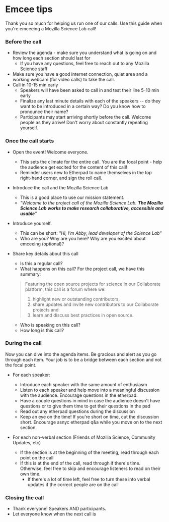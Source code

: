 # Emcee tips

Thank you so much for helping us run one of our calls. Use this guide when you're emceeing a Mozilla Science Lab call!

### Before the call

* Review the agenda - make sure you understand what is going on and how long each section should last for
  * If you have any questions, feel free to reach out to any Mozilla Science staff
* Make sure you have a good internet connection, quiet area and a working webcam (for video calls) to take the call.
* Call in 10-15 min early
  * Speakers will have been asked to call in and test their line 5-10 min early
  * Finalize any last minute details with each of the speakers -- do they want to be introduced in a certain way? Do you know how to pronounce their name?
  * Participants may start arriving shortly before the call. Welcome people as they arrive! Don't worry about constantly repeating yourself.

### Once the call starts

* Open the event! Welcome everyone.
  * This sets the climate for the entire call. You are the focal point - help the audience get excited for the content of this call!
  * Reminder users new to Etherpad to name themselves in the top right-hand corner, and sign the roll call.
* Introduce the call and the Mozilla Science Lab
  * This is a good place to use our mission statement.
  * *"Welcome to the project call of the Mozilla Science Lab. __The Mozilla Science Lab works to make research collaborative, accessible and usable__"*
* Introduce yourself.
  * This can be short: *"Hi, I'm Abby, lead developer of the Science Lab"*
  * Who are you? Why are you here? Why are you excited about emceeing (optional)?
* Share key details about this call
  * Is this a regular call?
  * What happens on this call? For the project call, we have this summary:


  > Featuring the open source projects for science in our Collaborate platform, this call is a forum where we:
  >    1. highlight new or outstanding contributors,
  >    2. share updates and invite new contributors to our Collaborate projects and
  >    3. learn and discuss best practices in open source.

  * Who is speaking on this call?
  * How long is this call?

### During the call

Now you can dive into the agenda items. Be gracious and alert as you go through each item. Your job is to be a bridge between each section and not the focal point.

* For each speaker:
  * Introduce each speaker with the same amount of enthusiasm
  * Listen to each speaker and help move into a meaningful discussion with the audience. Encourage questions in the etherpad.
  * Have a couple questions in mind in case the audience doesn't have questions or to give them time to get their questions in the pad
  * Read out any etherpad questions during the discussion
  * Keep an eye on the time! If you're short on time, cut the discussion short. Encourage asnyc etherpad q&a while you move on to the next section.
  
* For each non-verbal section (Friends of Mozilla Science, Community Updates, etc)
  * If the section is at the beginning of the meeting, read through each point on the call
  * If this is at the end of the call, read through if there's time. Otherwise, feel free to skip and encourage listeners to read on their own time.
    * If there's a lot of time left, feel free to turn these into verbal updates if the correct people are on the call

### Closing the call

* Thank everyone! Speakers AND participants.
* Let everyone know when the next call is
